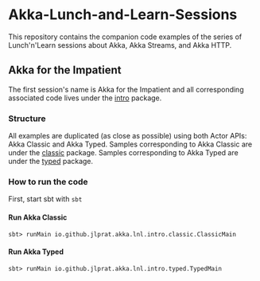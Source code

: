 # Akka-Lunch-and-Learn-Sessions

This repository contains the companion code examples of the series of Lunch'n'Learn sessions about Akka, Akka Streams, and Akka HTTP.

## Akka for the Impatient

The first session's name is Akka for the Impatient and all corresponding associated code lives under the [intro](https://github.com/jlprat/Akka-Lunch-and-Learn-Sessions/tree/master/src/main/scala/io.github.jlprat.akka.lnl/intro "First Session Code Samples") package.

### Structure

All examples are duplicated (as close as possible) using both Actor APIs: Akka Classic and Akka Typed. Samples corresponding to Akka Classic are under the [classic](https://github.com/jlprat/Akka-Lunch-and-Learn-Sessions/tree/master/src/main/scala/io.github.jlprat.akka.lnl/intro/classic "Akka Classic") package. Samples corresponding to Akka Typed are under the [typed](https://github.com/jlprat/Akka-Lunch-and-Learn-Sessions/tree/master/src/main/scala/io.github.jlprat.akka.lnl/intro/typed "Akka Typed") package.

### How to run the code

First, start sbt with `sbt`

#### Run Akka Classic

``` shell
sbt> runMain io.github.jlprat.akka.lnl.intro.classic.ClassicMain
```

#### Run Akka Typed

``` shell
sbt> runMain io.github.jlprat.akka.lnl.intro.typed.TypedMain
```
